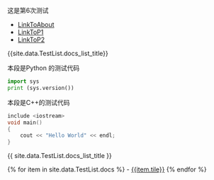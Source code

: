 这是第6次测试

- [LinkToAbout](about.md)
- [LinkToP1](content/CPP/P1.md)
- [LinkToP2](content/Python/P2.md)


{{site.data.TestList.docs_list_title}}

本段是Python 的测试代码
```python
import sys
print (sys.version())
```

本段是C++的测试代码
```cpp
include <iostream>
void main()
{
	cout << "Hello World" << endl;
}
```

{{ site.data.TestList.docs_list_title }}

{%  for  item  in  site.data.TestList.docs  %} 
	- [{{item.tile}}](https://www.baidu.com/)
{%  endfor  %}

